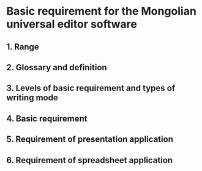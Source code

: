 # Basic requirement for the Mongolian universal editor software

## 1. Range

## 2. Glossary and definition

## 3. Levels of basic requirement and types of writing mode

## 4. Basic requirement

## 5. Requirement of presentation application

## 6. Requirement of spreadsheet application


 